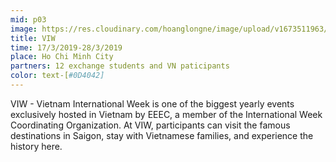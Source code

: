 ```yaml
---
mid: p03
image: https://res.cloudinary.com/hoanglongne/image/upload/v1673511963/image2_sepfm3.png
title: VIW
time: 17/3/2019-28/3/2019 
place: Ho Chi Minh City
partners: 12 exchange students and VN paticipants
color: text-[#0D4042]
---
```

VIW - Vietnam International Week is one of the biggest yearly events exclusively hosted in Vietnam by EEEC, a member of the International Week Coordinating Organization. At VIW, participants can visit the famous destinations in Saigon, stay with Vietnamese families, and experience the history here.